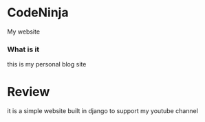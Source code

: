 # CodeNinja
My website

### What is it 
this is my personal blog site

# Review

it is a simple website built in django to support my youtube channel
